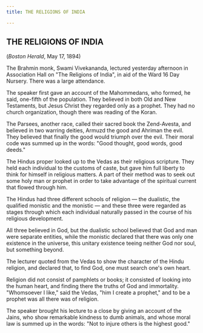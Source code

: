 ```yaml
---
title: THE RELIGIONS OF INDIA

---
```





  

## THE RELIGIONS OF INDIA

(*Boston Herald*, May 17, 1894)

The Brahmin monk, Swami Vivekananda, lectured yesterday afternoon in
Association Hall on "The Religions of India", in aid of the Ward 16 Day
Nursery. There was a large attendance.

The speaker first gave an account of the Mahommedans, who formed, he
said, one-fifth of the population. They believed in both Old and New
Testaments, but Jesus Christ they regarded only as a prophet. They had
no church organization, though there was reading of the Koran.

The Parsees, another race, called their sacred book the Zend-Avesta, and
believed in two warring deities, Armuzd the good and Ahriman the evil.
They believed that finally the good would triumph over the evil. Their
moral code was summed up in the words: "Good thought, good words, good
deeds."

The Hindus proper looked up to the Vedas as their religious scripture.
They held each individual to the customs of caste, but gave him full
liberty to think for himself in religious matters. A part of their
method was to seek out some holy man or prophet in order to take
advantage of the spiritual current that flowed through him.

The Hindus had three different schools of religion — the dualistic, the
qualified monistic and the monistic — and these three were regarded as
stages through which each individual naturally passed in the course of
his religious development.

All three believed in God, but the dualistic school believed that God
and man were separate entities, while the monistic declared that there
was only one existence in the universe, this unitary existence teeing
neither God nor soul, but something beyond.

The lecturer quoted from the Vedas to show the character of the Hindu
religion, and declared that, to find God, one must search one's own
heart.

Religion did not consist of pamphlets or books; it consisted of looking
into the human heart, and finding there the truths of God and
immortality. "Whomsoever I like," said the Vedas, "him I create a
prophet," and to be a prophet was all there was of religion.

The speaker brought his lecture to a close by giving an account of the
Jains, who show remarkable kindness to dumb animals, and whose moral law
is summed up in the words: "Not to injure others is the highest good."



